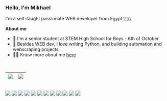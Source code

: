 <!-- - 👋 Hi, I’m @MikhaelMounay. A senior at STEM High School for Boys - 6th of October
- 👀 I’m interested in Computer Science (mostly Web Development and Software Engineering)
- 🌱 I’m currently learning JS frameworks (Vue JS & Nuxt JS) / Machine Learning
- 📫 You can to reach me on [email](mailto:mikhaelmounay@gmail.com) / [facebook](https://www.facebook.com/mikhael.mounay.75) -->
<!-- - 💞️ I’m looking to collaborate on ... -->

<!---
MikhaelMounay/MikhaelMounay is a ✨ special ✨ repository because its `README.md` (this file) appears on your GitHub profile.
You can click the Preview link to take a look at your changes.
--->

### Hello, I'm Mikhael

I'm a self-taught passionate WEB developer from Egypt :egypt:

**About me**
 - :school: I'm a senior student at STEM High School for Boys - 6th of October
 - :snake: Besides WEB dev, I love writing Python, and building automation and webscraping projects
 - :raising_hand_man: Know more about me [here](https://mikhaelrais.me/)



<br>

| <a href="https://github.com/anuraghazra/github-readme-stats"><img align="center" src="https://github-readme-stats.vercel.app/api?username=MikhaelMounay&show_icons=true&theme=transparent&hide_border=true" /></a> | <a href="https://github.com/MikhaelMounay?tab=repositories"><img align="center" src="https://github-readme-stats.vercel.app/api/top-langs/?username=MikhaelMounay&layout=compact&show_icons=true&theme=transparent&hide_border=true" /></a> |
| ------------- | ------------- |

<br>

<img src="https://img.shields.io/badge/-HTML-E34F26?logo=HTML5&logoColor=white&style=flat">
<img src="https://img.shields.io/badge/-CSS-1572B6?logo=CSS3&logoColor=white&style=flat">
<img src="https://img.shields.io/badge/-JavaScript-F7DF1E?logo=JavaScript&logoColor=white&style=flat">
<img src="https://img.shields.io/badge/-Node.js-339933?logo=Node.js&logoColor=white&style=flat">
<img src="https://img.shields.io/badge/-Sass-CC6699?logo=Sass&logoColor=white&style=flat">
<img src="https://img.shields.io/badge/-Vue.js-4FC08D?logo=Vue.js&logoColor=white&style=flat">

<img src="https://img.shields.io/badge/-Kotlin-7F52FF?logo=Kotlin&logoColor=white&style=flat">
<img src="https://img.shields.io/badge/-Android-3DDC84?logo=Android&logoColor=white&style=flat">
<img src="https://img.shields.io/badge/-Dart-0175C2?logo=Dart&logoColor=white&style=flat">
<img src="https://img.shields.io/badge/-Flutter-02569B?logo=Flutter&logoColor=white&style=flat">

<img src="https://img.shields.io/badge/-Python-3776AB?logo=Python&logoColor=white&style=flat">
<img src="https://img.shields.io/badge/-C++-00599C?logo=C++&logoColor=white&style=flat">
